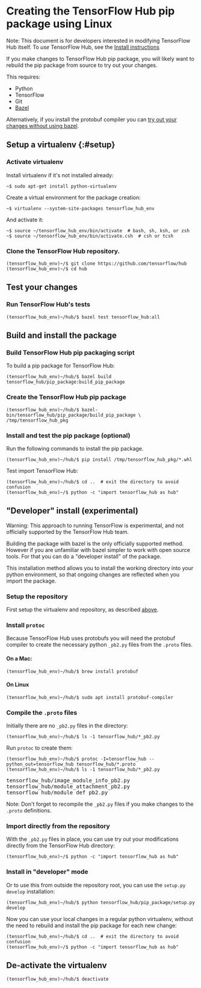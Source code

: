 
<!-- Copyright 2018 The TensorFlow Hub Authors. All Rights Reserved.

Licensed under the Apache License, Version 2.0 (the "License");
you may not use this file except in compliance with the License.
You may obtain a copy of the License at

    http://www.apache.org/licenses/LICENSE-2.0

Unless required by applicable law or agreed to in writing, software
distributed under the License is distributed on an "AS IS" BASIS,
WITHOUT WARRANTIES OR CONDITIONS OF ANY KIND, either express or implied.
See the License for the specific language governing permissions and
limitations under the License.
=============================================================================-->

# Creating the TensorFlow Hub pip package using Linux

Note: This document is for developers interested in modifying TensorFlow Hub
itself. To _use_ TensorFlow Hub, see the [Install instructions](installation.md)

If you make changes to TensorFlow Hub pip package, you will likely want to
rebuild the pip package from source to try out your changes.

This requires:

*   Python
*   TensorFlow
*   Git
*   [Bazel](https://docs.bazel.build/versions/master/install.html)

Alternatively, if you install the protobuf compiler you can
[try out your changes without using bazel](#develop).

## Setup a virtualenv {:#setup}

### Activate virtualenv

Install virtualenv if it's not installed already:

```shell
~$ sudo apt-get install python-virtualenv
```

Create a virtual environment for the package creation:

```shell
~$ virtualenv --system-site-packages tensorflow_hub_env
```

And activate it:

```shell
~$ source ~/tensorflow_hub_env/bin/activate  # bash, sh, ksh, or zsh
~$ source ~/tensorflow_hub_env/bin/activate.csh  # csh or tcsh
```

### Clone the TensorFlow Hub repository.

```shell
(tensorflow_hub_env)~/$ git clone https://github.com/tensorflow/hub
(tensorflow_hub_env)~/$ cd hub
```

## Test your changes

### Run TensorFlow Hub's tests

```shell
(tensorflow_hub_env)~/hub/$ bazel test tensorflow_hub:all
```

## Build and install the package

### Build TensorFlow Hub pip packaging script

To build a pip package for TensorFlow Hub:

```shell
(tensorflow_hub_env)~/hub/$ bazel build tensorflow_hub/pip_package:build_pip_package
```

### Create the TensorFlow Hub pip package

```shell
(tensorflow_hub_env)~/hub/$ bazel-bin/tensorflow_hub/pip_package/build_pip_package \
/tmp/tensorflow_hub_pkg
```

### Install and test the pip package (optional)

Run the following commands to install the pip package.

```shell
(tensorflow_hub_env)~/hub/$ pip install /tmp/tensorflow_hub_pkg/*.whl
```

Test import TensorFlow Hub:

```shell
(tensorflow_hub_env)~/hub/$ cd ..  # exit the directory to avoid confusion
(tensorflow_hub_env)~/$ python -c "import tensorflow_hub as hub"
```

## "Developer" install (experimental)

<a id="develop"></a>

Warning: This approach to running TensorFlow is experimental, and not officially
supported by the TensorFlow Hub team.

Building the package with bazel is the only officially supported method. However
if you are unfamiliar with bazel simpler to work with open source tools. For
that you can do a "developer install" of the package.

This installation method allows you to install the working directory into your
python environment, so that ongoing changes are reflected when you import the
package.

### Setup the repository

First setup the virtualenv and repository, as described [above](#setup).

### Install `protoc`

Because TensorFlow Hub uses protobufs you will need the protobuf compiler to
create the necessary python `_pb2.py` files from the `.proto` files.

#### On a Mac:

```
(tensorflow_hub_env)~/hub/$ brew install protobuf
```

#### On Linux

```
(tensorflow_hub_env)~/hub/$ sudo apt install protobuf-compiler
```

### Compile the `.proto` files

Initially there are no `_pb2.py` files in the directory:

```
(tensorflow_hub_env)~/hub/$ ls -1 tensorflow_hub/*_pb2.py
```

Run `protoc` to create them:

```
(tensorflow_hub_env)~/hub/$ protoc -I=tensorflow_hub --python_out=tensorflow_hub tensorflow_hub/*.proto
(tensorflow_hub_env)~/hub/$ ls -1 tensorflow_hub/*_pb2.py
```

<pre>
tensorflow_hub/image_module_info_pb2.py
tensorflow_hub/module_attachment_pb2.py
tensorflow_hub/module_def_pb2.py
</pre>

Note: Don't forget to recompile the `_pb2.py` files if you make changes to the
`.proto` definitions.

### Import directly from the repository

With the `_pb2.py` files in place, you can use try out your modifications
directly from the TensorFlow Hub directory:

```
(tensorflow_hub_env)~/$ python -c "import tensorflow_hub as hub"
```

### Install in "developer" mode

Or to use this from outside the repository root, you can use the `setup.py
develop` installation:

```
(tensorflow_hub_env)~/hub/$ python tensorflow_hub/pip_package/setup.py develop
```

Now you can use your local changes in a regular python virtualenv, without the
need to rebuild and install the pip package for each new change:

```shell
(tensorflow_hub_env)~/hub/$ cd ..  # exit the directory to avoid confusion
(tensorflow_hub_env)~/$ python -c "import tensorflow_hub as hub"
```

## De-activate the virtualenv

```shell
(tensorflow_hub_env)~/hub/$ deactivate
```
